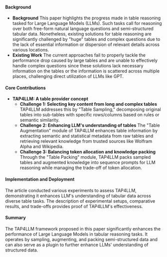 #### Background
- **Background**
This paper highlights the progress made in table reasoning tasked for Large Language Models (LLMs). Such tasks call for reasoning over both free-form natural language questions and semi-structured tabular data. Nonetheless, existing solutions for table reasoning are significantly challenged by "huge" tables and complex questions due to the lack of essential information or dispersion of relevant details across various locations.
- **Existing Work**
The current approaches fail to properly tackle the performance drop caused by large tables and are unable to effectively handle complex questions since these solutions lack necessary information on the tables or the information is scattered across multiple places, challenging direct utilization of LLMs like GPT.

#### Core Contributions
  - **TAP4LLM: A table provider concept**
    - **Challenge 1: Selecting key content from long and complex tables**
      TAP4LLM addresses this by "Table Sampling," decomposing original tables into sub-tables with specific rows/columns based on rules or semantic similarity.
    - **Challenge 2: Enhancing LLM's understanding of tables**
      The "Table Augmentation" module of TAP4LLM enhances table information by extracting semantic and statistical metadata from raw tables and retrieving relevant knowledge from trusted sources like Wolfram Alpha and Wikipedia.
    - **Challenge 3: Balancing token allocation and knowledge packing**
      Through the "Table Packing" module, TAP4LLM packs sampled tables and augmented knowledge into sequence prompts for LLM reasoning while managing the trade-off of token allocation.

#### Implementation and Deployment
The article conducted various experiments to assess TAP4LLM, demonstrating it enhances LLM's understanding of tabular data across diverse table tasks. The description of experimental setups, comparative results, and trade-offs provides proof of TAP4LLM's effectiveness.

#### Summary
The TAP4LLM framework proposed in this paper significantly enhances the performance of Large Language Models in tabular reasoning tasks. It operates by sampling, augmenting, and packing semi-structured data and can also serve as a plugin to further enhance LLMs' understanding of structured data.